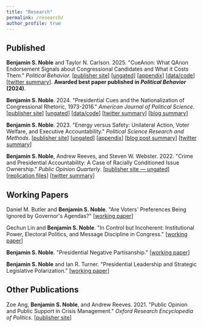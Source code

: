 ```yaml
---
title: "Research"
permalink: /research/
author_profile: true
---
```


## Published

**Benjamin S. Noble** and Taylor N. Carlson. 2025. "CueAnon: What QAnon Endorsement Signals about Congressional Candidates and What it Costs Them." *Political Behavior.*
[[publisher site](https://link.springer.com/article/10.1007/s11109-024-09957-3)] [[ungated](/files/papers/cueanon_web.pdf)] [[appendix](/files/papers/cueanon_appendix.pdf)] [[data/code](https://doi.org/10.7910/DVN/UVVSIR)] [[twitter summary](https://twitter.com/benjaminsnoble/status/1810335036883059197)]. **Awarded best paper published in *Political Behavior* (2024)**.


**Benjamin S. Noble**. 2024. "Presidential Cues and the Nationalization of Congressional Rhetoric, 1973-2016." *American Journal of Political Science*. [[publisher site](https://onlinelibrary.wiley.com/doi/10.1111/ajps.12822)] [[ungated](/files/papers/noble_presidentialcues.pdf)] [[data/code](https://dataverse.harvard.edu/dataset.xhtml?persistentId=doi:10.7910/DVN/TJAISA)] [[twitter summary](https://twitter.com/benjaminsnoble/status/1704140388309585937)] [[blog summary](/blog/presidential-cues-congress-blog)]

**Benjamin S. Noble**. 2023. "Energy versus Safety: Unilateral Action, Voter Welfare, and Executive Accountability." *Political Science Research and Methods*. [[publisher site](https://www.cambridge.org/core/journals/political-science-research-and-methods/article/energy-versus-safety-unilateral-action-voter-welfare-and-executive-accountability/83154F276FCBB0FC7745284A36CE4FA4)] [[ungated](/files/papers/EnergySafety_Paper.pdf)] [[appendix](/files/papers/EnergySafety_Appendix.pdf)]
[[blog post summary](/blog/energy-safety-blog)] [[twitter summary](https://twitter.com/benjaminsnoble/status/1450147826160349191?s=20)]

**Benjamin S. Noble**, Andrew Reeves, and Steven W. Webster. 2022. "Crime and Presidential Accountability: A Case of Racially Conditioned Issue Ownership." *Public Opinion Quarterly*. 
[[publisher site — ungated](https://academic.oup.com/poq/advance-article/doi/10.1093/poq/nfab074/6530176?guestAccessKey=fbab726b-6f74-4bc6-ae40-3f4625a25add)] [[replication files](https://dataverse.harvard.edu/dataset.xhtml?persistentId=doi:10.7910/DVN/0D89WX)] [[twitter summary](https://twitter.com/benjaminsnoble/status/1494681066845655041?s=20&t=HcmcecRBcMjVmtvceLBTGw)]  

## Working Papers

<!-- <details>
<summary><b>Abstract</b></summary>

Most research investigates why the public embraces conspiracy theories, but few studies empirically examine how Americans evaluate the politicians who do. We argued that politicians endorsing QAnon would garner negative mainstream media attention, but this coverage could increase their name recognition and signal positive attributes to voters with low trust in media who would feel warmer toward those candidates. Although we confirm that endorsing candidates receive more negative media coverage, our nationally-representative vignette experiment reveals that QAnon endorsement decreases favorability toward candidates, even among seemingly-sympathetic sub-populations. A follow-up conjoint experiment, varying whether candidates support QAnon, replicates these findings. This paper is one of the first to highlight the potential costs of conspiracy theory endorsement and complicates popular narratives about QAnon.

</details> -->

Daniel M. Butler and **Benjamin S. Noble**. "Are Voters' Preferences Being Ignored by Governor's Agendas?" [[working paper](/files/papers/partisanship-sots.pdf)]

Gechun Lin and **Benjamin S. Noble**. "In Control but Incoherent: Institutional Power, Electoral Politics, and Message Discipline in Congress."
[[working paper](/files/papers/cong-message.pdf)]

**Benjamin S. Noble**. "Presidential Negative Partisanship."
[[working paper](/files/papers/pres-ref-parties.pdf)]

**Benjamin S. Noble** and Ian R. Turner. "Presidential Leadership and Strategic Legislative Polarization." [[working paper](https://osf.io/preprints/socarxiv/sa9ke)]

## Other Publications

Zoe Ang, **Benjamin S. Noble**, and Andrew Reeves. 2021. "Public Opinion and Public Support in Crisis Management." *Oxford Research Encyclopedia of Politics*. [[publisher site](https://oxfordre.com/politics/view/10.1093/acrefore/9780190228637.001.0001/acrefore-9780190228637-e-1544)]